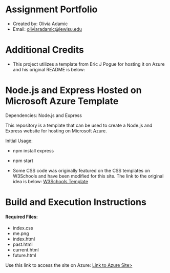 # Assignment Portfolio
- Created by: Olivia Adamic
- Email: oliviaradamic@lewisu.edu

# Additional Credits
- This project utilizes a template from Eric J Pogue for hosting it on Azure and his original README is below: 

# Node.js and Express Hosted on Microsoft Azure Template

Dependencies: Node.js and Express

This repository is a template that can be used to create a Node.js and Express website for hosting on Microsoft Azure.

Initial Usage:
- npm install express
- npm start


- Some CSS code was originally featured on the CSS templates on W3Schools and have been modified for this site. The link to the original idea is below: 
<a href="https://www.w3schools.com/css/css_templates.asp">W3Schools Template</a>

# Build and Execution Instructions
#### Required Files: 
- index.css
- me.png
- index.html
- past.html
- current.html
- future.html

Use this link to access the site on Azure: <a href="https://node-js-on-azure-test.azurewebsites.net/">Link to Azure Site></a>